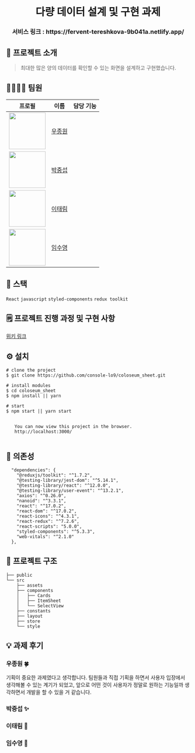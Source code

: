 <h1 align="center"> 다량 데이터 설계 및 구현 과제 </h1>

<h3 align="center"> 서비스 링크 : https://fervent-tereshkova-9b041a.netlify.app/</h3>

## 👏 프로젝트 소개

> 최대한 많은 양의 데이터를 확인할 수 있는 화면을 설계하고 구현했습니다.

## 🙋‍♀️🙋‍♂️ 팀원

|                                           프로필                                           |                    이름                     | 담당 기능 |
| :----------------------------------------------------------------------------------------: | :-----------------------------------------: | :-------- |
| <img src="https://avatars.githubusercontent.com/Ubermensch0608" width="100" height="100"/> | [우종원](https://github.com/Ubermensch0608) |           |
|  <img src="https://avatars.githubusercontent.com/crucial-sub" width="100" height="100"/>   |  [박중섭](https://github.com/crucial-sub)   |           |
|    <img src="https://avatars.githubusercontent.com/ttaerrim" width="100" height="100"/>    |    [이태림](https://github.com/ttaerrim)    |           |
|   <img src="https://avatars.githubusercontent.com/penguin311" width="100" height="100"/>   |   [임수영](https://github.com/penguin311)   |           |

## 🚀 스택

`React` `javascript` `styled-components` `redux toolkit`

## 🗒 프로젝트 진행 과정 및 구현 사항

[위키 링크](https://github.com/console-lo9/coloseum_sheet/wiki/%ED%94%84%EB%A1%9C%EC%A0%9D%ED%8A%B8-%EC%A7%84%ED%96%89-%EA%B3%BC%EC%A0%95)

## ⚙ 설치

```
# clone the project
$ git clone https://github.com/console-lo9/coloseum_sheet.git

# install modules
$ cd coloseum_sheet
$ npm install || yarn

# start
$ npm start || yarn start

⠀
⠀  You can now view this project in the browser.
⠀  http://localhost:3000/
⠀
```

## 🔗 의존성

```
  "dependencies": {
    "@reduxjs/toolkit": "^1.7.2",
    "@testing-library/jest-dom": "^5.14.1",
    "@testing-library/react": "^12.0.0",
    "@testing-library/user-event": "^13.2.1",
    "axios": "^0.26.0",
    "nanoid": "^3.3.1",
    "react": "^17.0.2",
    "react-dom": "^17.0.2",
    "react-icons": "^4.3.1",
    "react-redux": "^7.2.6",
    "react-scripts": "5.0.0",
    "styled-components": "^5.3.3",
    "web-vitals": "^2.1.0"
  },
```

## 📂 프로젝트 구조

    ├── public
    └── src
        ├── assets
        ├── components
        │   ├── Cards
        │   ├── ItemSheet
        │   └── SelectView
        ├── constants
        ├── layout
        ├── store
        └── style

## 💡 과제 후기

### **우종원** 🍀

기획이 중요한 과제였다고 생각합니다. 팀원들과 직접 기획을 하면서 사용자 입장에서 생각해볼 수 있는 계기가 되었고, 앞으로 어떤 것이 사용자가 정말로 원하는 기능일까 생각하면서 개발을 할 수 있을 거 같습니다.

### **박중섭** ✨

### **이태림** 🐯

### **임수영** 🐧
